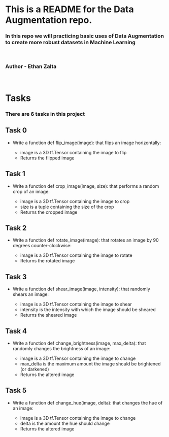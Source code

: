 # This is a README for the Data Augmentation repo.

### In this repo we will practicing basic uses of Data Augmentation to create more robust datasets in Machine Learning
<br>

### Author - Ethan Zalta
<br>


# Tasks
### There are 6 tasks in this project

## Task 0
* Write a function def flip_image(image): that flips an image horizontally:

    * image is a 3D tf.Tensor containing the image to flip
    * Returns the flipped image

## Task 1
* Write a function def crop_image(image, size): that performs a random crop of an image:

    * image is a 3D tf.Tensor containing the image to crop
    * size is a tuple containing the size of the crop
    * Returns the cropped image

## Task 2
* Write a function def rotate_image(image): that rotates an image by 90 degrees counter-clockwise:

    * image is a 3D tf.Tensor containing the image to rotate
    * Returns the rotated image

## Task 3
* Write a function def shear_image(image, intensity): that randomly shears an image:

    * image is a 3D tf.Tensor containing the image to shear
    * intensity is the intensity with which the image should be sheared
    * Returns the sheared image

## Task 4
* Write a function def change_brightness(image, max_delta): that randomly changes the brightness of an image:

    * image is a 3D tf.Tensor containing the image to change
    * max_delta is the maximum amount the image should be brightened (or darkened)
    * Returns the altered image

## Task 5
* Write a function def change_hue(image, delta): that changes the hue of an image:

    * image is a 3D tf.Tensor containing the image to change
    * delta is the amount the hue should change
    * Returns the altered image
